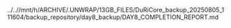 ../..//mnt/h/ARCHIVE/.UNWRAP/13GB_FILES/DuRiCore_backup_20250805_111604/backup_repository/day8_backup/DAY8_COMPLETION_REPORT.md